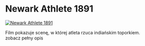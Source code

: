 Newark Athlete 1891 
=============
[![Newark Athlete 1891 ](http://vidos.pl/images/player.gif)](http://vidos.pl/newark-athlete-1891)

 Film pokazuje scenę, w której atleta rzuca indiańskim toporkiem. zobacz pełny opis
